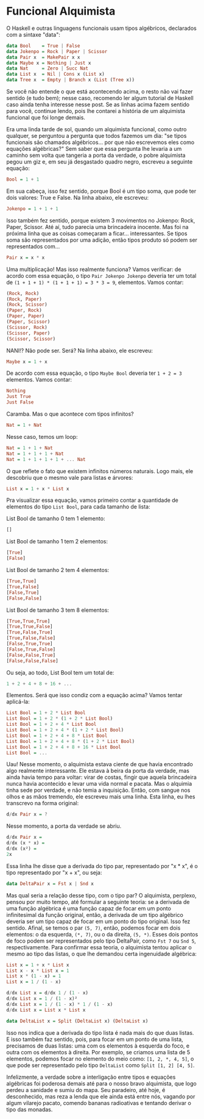Funcional Alquimista
====================

O Haskell e outras linguagens funcionais usam tipos algébricos, declarados com a sintaxe "data":

```haskell
data Bool    = True | False
data Jokenpo = Rock | Paper | Scissor
data Pair x  = MakePair x x
data Maybe x = Nothing | Just x
data Nat     = Zero | Succ Nat
data List x  = Nil | Cons x (List x)
data Tree x  = Empty | Branch x (List (Tree x))
```

Se você não entende o que está acontecendo acima, o resto não vai fazer sentido (e tudo bem); nesse caso, recomendo ler algum tutorial de Haskell caso ainda tenha interesse nesse post. Se as linhas acima fazem sentido para você, continue lendo, pois lhe contarei a história de um alquimista funcional que foi longe demais.

Era uma linda tarde de sol, quando um alquimista funcional, como outro qualquer, se perguntou a pergunta que todos fazemos um dia: "se tipos funcionais são chamados algébricos... por que não escrevemos eles como equações algébricas?" Sem saber que essa pergunta lhe levaria a um caminho sem volta que tangeria a porta da verdade, o pobre alquimista pegou um giz e, em seu já desgastado quadro negro, escreveu a seguinte equação:

```haskell
Bool = 1 + 1
```

Em sua cabeça, isso fez sentido, porque Bool é um tipo soma, que pode ter dois valores: True e False. Na linha abaixo, ele escreveu:

```haskell
Jokenpo = 1 + 1 + 1
```

Isso também fez sentido, porque existem 3 movimentos no Jokenpo: Rock, Paper, Scissor. Até aí, tudo parecia uma brincadeira inocente. Mas foi na próxima linha que as coisas começaram a ficar... interessantes. Se tipos soma são representados por uma adição, então tipos produto só podem ser representados com...

```haskell
Pair x = x * x
```

Uma multiplicação! Mas isso realmente funciona? Vamos verificar: de acordo com essa equação, o tipo `Pair Jokenpo Jokenpo` deveria ter um total de `(1 + 1 + 1) * (1 + 1 + 1) = 3 * 3 = 9`, elementos. Vamos contar:

```haskell
(Rock, Rock)
(Rock, Paper)
(Rock, Scissor)
(Paper, Rock)
(Paper, Paper)
(Paper, Scissor)
(Scissor, Rock)
(Scissor, Paper)
(Scissor, Scissor)
```

NANI!? Não pode ser. Será? Na linha abaixo, ele escreveu:

```haskell
Maybe x = 1 + x
```

De acordo com essa equação, o tipo `Maybe Bool` deveria ter `1 + 2 = 3` elementos. Vamos contar:

```haskell
Nothing
Just True
Just False
```

Caramba. Mas o que acontece com tipos infinitos? 

```haskell
Nat = 1 + Nat 
```

Nesse caso, temos um loop:

```haskell
Nat = 1 + 1 + Nat 
Nat = 1 + 1 + 1 + Nat
Nat = 1 + 1 + 1 + 1 + ... Nat
```

O que reflete o fato que existem infinitos números naturais. Logo mais, ele descobriu que o mesmo vale para listas e árvores:

```haskell
List x = 1 + x * List x
```

Pra visualizar essa equação, vamos primeiro contar a quantidade de elementos do tipo `List Bool`, para cada tamanho de lista:

List Bool de tamanho 0 tem 1 elemento:

```haskell
[]
```

List Bool de tamanho 1 tem 2 elementos:

```haskell
[True]
[False]
```

List Bool de tamanho 2 tem 4 elementos:

```haskell
[True,True]
[True,False]
[False,True]
[False,False]
```

List Bool de tamanho 3 tem 8 elementos:

```haskell
[True,True,True]
[True,True,False]
[True,False,True]
[True,False,False]
[False,True,True]
[False,True,False]
[False,False,True]
[False,False,False]
```

Ou seja, ao todo, List Bool tem um total de:

```haskell
1 + 2 + 4 + 8 + 16 + ...
```

Elementos. Será que isso condiz com a equação acima? Vamos tentar aplicá-la:

```haskell
List Bool = 1 + 2 * List Bool
List Bool = 1 + 2 * (1 + 2 * List Bool)
List Bool = 1 + 2 + 4 * List Bool
List Bool = 1 + 2 + 4 * (1 + 2 * List Bool)
List Bool = 1 + 2 + 4 + 8 * List Bool
List Bool = 1 + 2 + 4 + 8 * (1 + 2 * List Bool)
List Bool = 1 + 2 + 4 + 8 + 16 * List Bool
List Bool = ...
```

Uau! Nesse momento, o alquimista estava ciente de que havia encontrado algo realmente interessante. Ele estava à beira da porta da verdade, mas ainda havia tempo para voltar: virar de costas, fingir que aquela brincadeira nunca havia acontecido e levar uma vida normal e pacata. Mas o alquimia tinha sede por verdade, e não temia a inquisição. Então, com sangue nos olhos e as mãos tremendo, ele escreveu mais uma linha. Esta linha, eu lhes transcrevo na forma original:

```haskell
d/dx Pair x = ?
```

Nesse momento, a porta da verdade se abriu.

```haskell
d/dx Pair x =
d/dx (x * x) =
d/dx (x²) =
2x
```

Essa linha lhe disse que a derivada do tipo par, representado por "x * x", é o tipo representado por "x + x", ou seja:

```haskell
data DeltaPair x = Fst x | Snd x
```

Mas qual seria a relação desse tipo, com o tipo par? O alquimista, perplexo, pensou por muito tempo, até formular a seguinte teoria: se a derivada de uma função algébrica é uma função capaz de focar em um ponto infinitesimal da função original, então, a derivada de um tipo algébrico deveria ser um tipo capaz de focar em um ponto do tipo original. Isso fez sentido. Afinal, se temos o par `(5, 7)`, então, podemos focar em dois elementos: o da esquerda, `(*, 7)`, ou o da direita, `(5, *)`. Esses dois pontos de foco podem ser representados pelo tipo DeltaPair, como `Fst 7` ou `Snd 5`, respectivamente. Para confirmar essa teoria, o alquimista tentou aplicar o mesmo ao tipo das listas, o que lhe demandou certa ingenuidade algébrica:

```haskell
List x = 1 + x * List x
List x - x * List x = 1
List x * (1 - x) = 1
List x = 1 / (1 - x)

d/dx List x = d/dx 1 / (1 - x)
d/dx List x = 1 / (1 - x)²
d/dx List x = 1 / (1 - x) * 1 / (1 - x)
d/dx List x = List x * List x

data DeltaList x = Split (DeltaList x) (DeltaList x)
```

Isso nos indica que a derivada do tipo lista é nada mais do que duas listas. E isso também faz sentido, pois, para focar em um ponto de uma lista, precisamos de duas listas: uma com os elementos à esquerda do foco, e outra com os elementos à direita. Por exemplo, se criamos uma lista de 5 elementos, podemos focar no elemento do meio como: `[1, 2, *, 4, 5]`, o que pode ser representado pelo tipo `DeltaList` como `Split [1, 2] [4, 5]`.

Infelizmente, a verdade sobre a interligação entre tipos e equações algébricas foi poderosa demais até para o nosso bravo alquimista, que logo perdeu a sanidade e sumiu do mapa. Seu paradeiro, até hoje, é desconhecido, mas reza a lenda que ele ainda está entre nós, vagando por algum vilarejo pacato, comendo bananas radioativas e tentando derivar o tipo das monadas.
